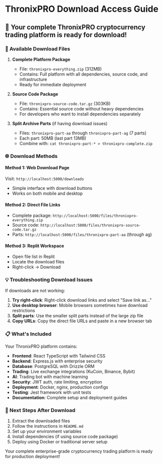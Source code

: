 # ThronixPRO Download Access Guide

## 🚀 Your complete ThronixPRO cryptocurrency trading platform is ready for download!

### 📁 Available Download Files

1. **Complete Platform Package**
   - File: `thronixpro-everything.zip` (312MB)
   - Contains: Full platform with all dependencies, source code, and infrastructure
   - Ready for immediate deployment

2. **Source Code Package**
   - File: `thronixpro-source-code.tar.gz` (303KB)
   - Contains: Essential source code without heavy dependencies
   - For developers who want to install dependencies separately

3. **Split Archive Parts** (if having download issues)
   - Files: `thronixpro-part-aa` through `thronixpro-part-ag` (7 parts)
   - Each part: 50MB (last part 13MB)
   - Combine with: `cat thronixpro-part-* > thronixpro-complete.zip`

### 🌐 Download Methods

#### Method 1: Web Download Page
Visit: `http://localhost:5000/downloads`
- Simple interface with download buttons
- Works on both mobile and desktop

#### Method 2: Direct File Links
- Complete package: `http://localhost:5000/files/thronixpro-everything.zip`
- Source code: `http://localhost:5000/files/thronixpro-source-code.tar.gz`
- Parts: `http://localhost:5000/files/thronixpro-part-aa` (through ag)

#### Method 3: Replit Workspace
- Open file list in Replit
- Locate the download files
- Right-click → Download

### 💡 Troubleshooting Download Issues

If downloads are not working:

1. **Try right-click**: Right-click download links and select "Save link as..."
2. **Use desktop browser**: Mobile browsers sometimes have download restrictions
3. **Split parts**: Use the smaller split parts instead of the large zip file
4. **Copy URLs**: Copy the direct file URLs and paste in a new browser tab

### 📋 What's Included

Your ThronixPRO platform contains:

- **Frontend**: React TypeScript with Tailwind CSS
- **Backend**: Express.js with enterprise security
- **Database**: PostgreSQL with Drizzle ORM
- **Trading**: Live exchange integrations (KuCoin, Binance, Bybit)
- **AI**: Trading bot with machine learning
- **Security**: JWT auth, rate limiting, encryption
- **Deployment**: Docker, nginx, production configs
- **Testing**: Jest framework with unit tests
- **Documentation**: Complete setup and deployment guides

### 🔧 Next Steps After Download

1. Extract the downloaded files
2. Follow the instructions in `README.md`
3. Set up your environment variables
4. Install dependencies (if using source code package)
5. Deploy using Docker or traditional server setup

Your complete enterprise-grade cryptocurrency trading platform is ready for production deployment!
